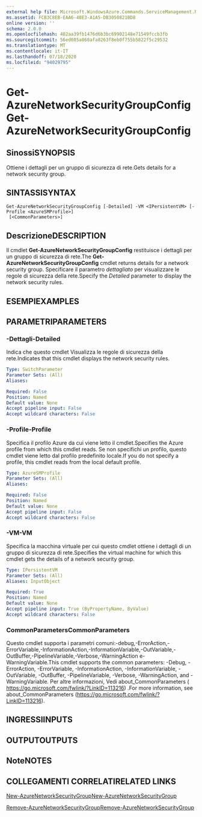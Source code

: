 ```yaml
---
external help file: Microsoft.WindowsAzure.Commands.ServiceManagement.Network.dll-Help.xml
ms.assetid: FCB3C8EB-EAA6-48E3-A1A5-DB3050821BD8
online version: ''
schema: 2.0.0
ms.openlocfilehash: 402aa39fb1476d6b3bc69902148e71549fccb3fb
ms.sourcegitcommit: 56ed085a868afa8263f8eb0f755b5822f5c29532
ms.translationtype: MT
ms.contentlocale: it-IT
ms.lasthandoff: 07/18/2020
ms.locfileid: "94029795"
---
```

# <span data-ttu-id="9902e-101">Get-AzureNetworkSecurityGroupConfig</span><span class="sxs-lookup"><span data-stu-id="9902e-101">Get-AzureNetworkSecurityGroupConfig</span></span>

## <span data-ttu-id="9902e-102">Sinossi</span><span class="sxs-lookup"><span data-stu-id="9902e-102">SYNOPSIS</span></span>
<span data-ttu-id="9902e-103">Ottiene i dettagli per un gruppo di sicurezza di rete.</span><span class="sxs-lookup"><span data-stu-id="9902e-103">Gets details for a network security group.</span></span>

## <span data-ttu-id="9902e-104">SINTASSI</span><span class="sxs-lookup"><span data-stu-id="9902e-104">SYNTAX</span></span>

```
Get-AzureNetworkSecurityGroupConfig [-Detailed] -VM <IPersistentVM> [-Profile <AzureSMProfile>]
 [<CommonParameters>]
```

## <span data-ttu-id="9902e-105">Descrizione</span><span class="sxs-lookup"><span data-stu-id="9902e-105">DESCRIPTION</span></span>
<span data-ttu-id="9902e-106">Il cmdlet **Get-AzureNetworkSecurityGroupConfig** restituisce i dettagli per un gruppo di sicurezza di rete.</span><span class="sxs-lookup"><span data-stu-id="9902e-106">The **Get-AzureNetworkSecurityGroupConfig** cmdlet returns details for a network security group.</span></span>
<span data-ttu-id="9902e-107">Specificare il parametro *dettagliato* per visualizzare le regole di sicurezza della rete.</span><span class="sxs-lookup"><span data-stu-id="9902e-107">Specify the *Detailed* parameter to display the network security rules.</span></span>

## <span data-ttu-id="9902e-108">ESEMPI</span><span class="sxs-lookup"><span data-stu-id="9902e-108">EXAMPLES</span></span>

## <span data-ttu-id="9902e-109">PARAMETRI</span><span class="sxs-lookup"><span data-stu-id="9902e-109">PARAMETERS</span></span>

### <span data-ttu-id="9902e-110">-Dettagli</span><span class="sxs-lookup"><span data-stu-id="9902e-110">-Detailed</span></span>
<span data-ttu-id="9902e-111">Indica che questo cmdlet Visualizza le regole di sicurezza della rete.</span><span class="sxs-lookup"><span data-stu-id="9902e-111">Indicates that this cmdlet displays the network security rules.</span></span>

```yaml
Type: SwitchParameter
Parameter Sets: (All)
Aliases: 

Required: False
Position: Named
Default value: None
Accept pipeline input: False
Accept wildcard characters: False
```

### <span data-ttu-id="9902e-112">-Profile</span><span class="sxs-lookup"><span data-stu-id="9902e-112">-Profile</span></span>
<span data-ttu-id="9902e-113">Specifica il profilo Azure da cui viene letto il cmdlet.</span><span class="sxs-lookup"><span data-stu-id="9902e-113">Specifies the Azure profile from which this cmdlet reads.</span></span> <span data-ttu-id="9902e-114">Se non specifichi un profilo, questo cmdlet viene letto dal profilo predefinito locale.</span><span class="sxs-lookup"><span data-stu-id="9902e-114">If you do not specify a profile, this cmdlet reads from the local default profile.</span></span>

```yaml
Type: AzureSMProfile
Parameter Sets: (All)
Aliases: 

Required: False
Position: Named
Default value: None
Accept pipeline input: False
Accept wildcard characters: False
```

### <span data-ttu-id="9902e-115">-VM</span><span class="sxs-lookup"><span data-stu-id="9902e-115">-VM</span></span>
<span data-ttu-id="9902e-116">Specifica la macchina virtuale per cui questo cmdlet ottiene i dettagli di un gruppo di sicurezza di rete.</span><span class="sxs-lookup"><span data-stu-id="9902e-116">Specifies the virtual machine for which this cmdlet gets the details of a network security group.</span></span>

```yaml
Type: IPersistentVM
Parameter Sets: (All)
Aliases: InputObject

Required: True
Position: Named
Default value: None
Accept pipeline input: True (ByPropertyName, ByValue)
Accept wildcard characters: False
```

### <span data-ttu-id="9902e-117">CommonParameters</span><span class="sxs-lookup"><span data-stu-id="9902e-117">CommonParameters</span></span>
<span data-ttu-id="9902e-118">Questo cmdlet supporta i parametri comuni:-debug,-ErrorAction,-ErrorVariable,-InformationAction,-InformationVariable,-OutVariable,-OutBuffer,-PipelineVariable,-Verbose,-WarningAction e-WarningVariable.</span><span class="sxs-lookup"><span data-stu-id="9902e-118">This cmdlet supports the common parameters: -Debug, -ErrorAction, -ErrorVariable, -InformationAction, -InformationVariable, -OutVariable, -OutBuffer, -PipelineVariable, -Verbose, -WarningAction, and -WarningVariable.</span></span> <span data-ttu-id="9902e-119">Per altre informazioni, Vedi about_CommonParameters ( https://go.microsoft.com/fwlink/?LinkID=113216) .</span><span class="sxs-lookup"><span data-stu-id="9902e-119">For more information, see about_CommonParameters (https://go.microsoft.com/fwlink/?LinkID=113216).</span></span>

## <span data-ttu-id="9902e-120">INGRESSI</span><span class="sxs-lookup"><span data-stu-id="9902e-120">INPUTS</span></span>

## <span data-ttu-id="9902e-121">OUTPUT</span><span class="sxs-lookup"><span data-stu-id="9902e-121">OUTPUTS</span></span>

## <span data-ttu-id="9902e-122">Note</span><span class="sxs-lookup"><span data-stu-id="9902e-122">NOTES</span></span>

## <span data-ttu-id="9902e-123">COLLEGAMENTI CORRELATI</span><span class="sxs-lookup"><span data-stu-id="9902e-123">RELATED LINKS</span></span>

[<span data-ttu-id="9902e-124">New-AzureNetworkSecurityGroup</span><span class="sxs-lookup"><span data-stu-id="9902e-124">New-AzureNetworkSecurityGroup</span></span>](./New-AzureNetworkSecurityGroup.md)

[<span data-ttu-id="9902e-125">Remove-AzureNetworkSecurityGroup</span><span class="sxs-lookup"><span data-stu-id="9902e-125">Remove-AzureNetworkSecurityGroup</span></span>](./Remove-AzureNetworkSecurityGroup.md)


